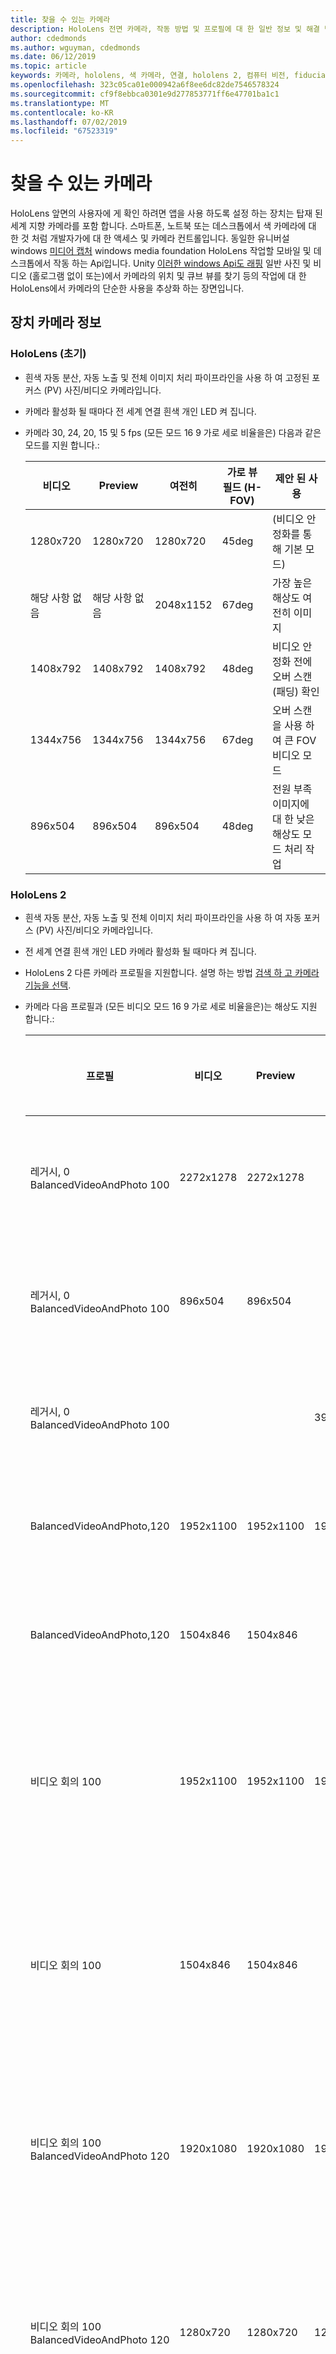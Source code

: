 ```yaml
---
title: 찾을 수 있는 카메라
description: HoloLens 전면 카메라, 작동 방법 및 프로필에 대 한 일반 정보 및 해결 방법을 개발자에 게 제공 합니다.
author: cdedmonds
ms.author: wguyman, cdedmonds
ms.date: 06/12/2019
ms.topic: article
keywords: 카메라, hololens, 색 카메라, 연결, hololens 2, 컴퓨터 비전, fiducial cv 앞, 표식, qr 코드, qr, 사진, 비디오
ms.openlocfilehash: 323c05ca01e000942a6f8ee6dc82de7546578324
ms.sourcegitcommit: cf9f8ebbca0301e9d277853771ff6e47701ba1c1
ms.translationtype: MT
ms.contentlocale: ko-KR
ms.lasthandoff: 07/02/2019
ms.locfileid: "67523319"
---
```

# <a name="locatable-camera"></a>찾을 수 있는 카메라

HoloLens 앞면의 사용자에 게 확인 하려면 앱을 사용 하도록 설정 하는 장치는 탑재 된 세계 지향 카메라를 포함 합니다. 스마트폰, 노트북 또는 데스크톱에서 색 카메라에 대 한 것 처럼 개발자가에 대 한 액세스 및 카메라 컨트롤입니다. 동일한 유니버설 windows [미디어 캡처](https://msdn.microsoft.com/library/windows/apps/windows.media.capture.mediacapture.aspx) windows media foundation HoloLens 작업할 모바일 및 데스크톱에서 작동 하는 Api입니다. Unity [이러한 windows Api도 래핑](locatable-camera-in-unity.md) 일반 사진 및 비디오 (홀로그램 없이 또는)에서 카메라의 위치 및 큐브 뷰를 찾기 등의 작업에 대 한 HoloLens에서 카메라의 단순한 사용을 추상화 하는 장면입니다.

## <a name="device-camera-information"></a>장치 카메라 정보

### <a name="hololens-first-generation"></a>HoloLens (초기)

* 흰색 자동 분산, 자동 노출 및 전체 이미지 처리 파이프라인을 사용 하 여 고정된 포커스 (PV) 사진/비디오 카메라입니다.
* 카메라 활성화 될 때마다 전 세계 연결 흰색 개인 LED 켜 집니다.
* 카메라 30, 24, 20, 15 및 5 fps (모든 모드 16 9 가로 세로 비율을은) 다음과 같은 모드를 지원 합니다.:

  |  비디오  |  Preview  |  여전히  |  가로 뷰 필드 (H-FOV) |  제안 된 사용 | 
  |----------|----------|----------|----------|----------|
  |  1280x720 |  1280x720 |  1280x720 |  45deg  |  (비디오 안정화를 통해 기본 모드) | 
  |  해당 사항 없음 |  해당 사항 없음 |  2048x1152 |  67deg |  가장 높은 해상도 여전히 이미지 | 
  |  1408x792 |  1408x792 |  1408x792 |  48deg |  비디오 안정화 전에 오버 스캔 (패딩) 확인 | 
  |  1344x756 |  1344x756 |  1344x756 |  67deg |  오버 스캔을 사용 하 여 큰 FOV 비디오 모드 | 
  |  896x504 |  896x504 |  896x504 |  48deg |  전원 부족 이미지에 대 한 낮은 해상도 모드 처리 작업 | 

### <a name="hololens-2"></a>HoloLens 2

* 흰색 자동 분산, 자동 노출 및 전체 이미지 처리 파이프라인을 사용 하 여 자동 포커스 (PV) 사진/비디오 카메라입니다.
* 전 세계 연결 흰색 개인 LED 카메라 활성화 될 때마다 켜 집니다.
* HoloLens 2 다른 카메라 프로필을 지원합니다. 설명 하는 방법 [검색 하 고 카메라 기능을 선택](https://docs.microsoft.com/en-us/windows/uwp/audio-video-camera/camera-profiles).
* 카메라 다음 프로필과 (모든 비디오 모드 16 9 가로 세로 비율을은)는 해상도 지원 합니다.:
  
  | 프로필                                         | 비디오     | Preview   | 여전히     | 프레임 속도 | 가로 뷰 필드 (H-FOV) | 제안 된 사용                             |
  |-------------------------------------------------|-----------|-----------|-----------|-------------|----------------------------------|---------------------------------------------|
  | 레거시, 0 BalancedVideoAndPhoto 100             | 2272x1278 | 2272x1278 |           | 15,30       | 64.69                            | 고품질 비디오 기록                |
  | 레거시, 0 BalancedVideoAndPhoto 100             | 896x504   | 896x504   |           | 15,30       | 64.69                            | 고품질 비디오 기록                |
  | 레거시, 0 BalancedVideoAndPhoto 100             |           |           | 3904x2196 |             | 64.69                            | 고품질 사진 캡처                  |
  | BalancedVideoAndPhoto,120                       | 1952x1100 | 1952x1100 | 1952x1100 | 15,30       | 64.69                            | 긴 기간 시나리오                     |
  | BalancedVideoAndPhoto,120                       | 1504x846  | 1504x846  |           | 15,30       | 64.69                            | 긴 기간 시나리오                     |
  | 비디오 회의 100                           | 1952x1100 | 1952x1100 | 1952x1100 | 15,30,60    | 64.69                            | 비디오 회의 긴 기간 시나리오 |
  | 비디오 회의 100                           | 1504x846  | 1504x846  |           | 5,15,30,60  | 64.69                            | 비디오 회의 긴 기간 시나리오 |
  | 비디오 회의 100 BalancedVideoAndPhoto 120 | 1920x1080 | 1920x1080 | 1920x1080 | 15,30       | 64.69                            | 비디오 회의 긴 기간 시나리오 |
  | 비디오 회의 100 BalancedVideoAndPhoto 120 | 1280x720  | 1280x720  | 1280x720  | 15,30       | 64.69                            | 비디오 회의 긴 기간 시나리오 |
  | 비디오 회의 100 BalancedVideoAndPhoto 120 | 1128x635  |           |           | 15,30       | 64.69                            | 비디오 회의 긴 기간 시나리오 |
  | 비디오 회의 100 BalancedVideoAndPhoto 120 | 960 x 540   |           |           | 15,30       | 64.69                            | 비디오 회의 긴 기간 시나리오 |
  | 비디오 회의 100 BalancedVideoAndPhoto 120 | 760x428   |           |           | 15,30       | 64.69                            | 비디오 회의 긴 기간 시나리오 |
  | 비디오 회의 100 BalancedVideoAndPhoto 120 | 640x360   |           |           | 15,30       | 64.69                            | 비디오 회의 긴 기간 시나리오 |
  | 비디오 회의 100 BalancedVideoAndPhoto 120 | 500x282   |           |           | 15,30       | 64.69                            | 비디오 회의 긴 기간 시나리오 |
  | 비디오 회의 100 BalancedVideoAndPhoto 120 | 424x240   |           |           | 15,30       | 64.69                            | 비디오 회의 긴 기간 시나리오 |

>[!NOTE]
>활용할 수 있습니다 [혼합 현실 캡처](mixed-reality-capture.md) 홀로그램 및 비디오 안정화를 포함 하는 앱의 사진 또는 비디오를 수행 합니다.
>
>개발자는 고객 콘텐츠를 캡처할 때 최적의 상태로 표시 되도록 하려는 경우 앱을 만들 때 고려해 야 하는 고려 사항이 있습니다. 또한 (를 사용자 지정) 응용 프로그램 내에서 직접에서 혼합된 현실 캡처. 자세히 알아보세요 [현실 캡처 개발자를 위한 혼합](mixed-reality-capture-for-developers.md)합니다.

## <a name="locating-the-device-camera-in-the-world"></a>전 세계에서 장치 카메라를 찾기

HoloLens 사진 및 비디오를 사용 하는 경우 캡처된 프레임을 카메라의 렌즈 모델 뿐만 아니라 전 세계에서 카메라의 위치를 포함 합니다. 이 보강 된 이미징 시나리오에 대 한 실제 환경에서 카메라의 위치에 대 한 이유를 응용 프로그램 수 있습니다. 개발자가 즐겨 찾는 이미지 처리 또는 사용자 지정 컴퓨터 비전 라이브러리를 사용 하 여 고유한 시나리오를 롤백하지 창의적으로 수 있습니다.

HoloLens 설명서의 다른 위치에서 "카메라"는 "가상 게임 카메라" (으로 렌더링 하면 프러스텀 앱)를 참조할 수 있습니다. 그렇지 않으면 표시 된 경우가 아니면이 페이지에서 "카메라"은 실제 RGB 색 카메라를 가리킵니다.

세부 정보를 사용 하 여이 페이지 덮개를 [MediaFrameReference](https://docs.microsoft.com/en-us/uwp/api/windows.media.capture.frames.mediaframereference) 그러나도 Api 끌어오기 카메라 내장 함수를 사용 하 여 위치 클래스 [Media Foundation 특성](https://msdn.microsoft.com/library/windows/desktop/mt740395(v=vs.85).aspx)합니다. 참조 하십시오 합니다 [tracking 샘플 Holographic 얼굴](https://github.com/Microsoft/Windows-universal-samples/tree/master/Samples/HolographicFaceTracking) 자세한 내용은 합니다.

### <a name="images-with-coordinate-systems"></a>좌표계를 사용 하 여 이미지

각 이미지 프레임 (여부를 사진 또는 비디오) 포함을 [SpatialCoordinateSystem](https://docs.microsoft.com/en-us/uwp/api/windows.perception.spatial.spatialcoordinatesystem) 카메라 캡처를 사용 하 여 액세스할 수 있는 시점에 루트로 합니다 [coordinatesystem입니다](https://docs.microsoft.com/en-us/uwp/api/windows.media.capture.frames.mediaframereference.coordinatesystem#Windows_Media_Capture_Frames_MediaFrameReference_CoordinateSystem) 프로그램의속성[MediaFrameReference](https://docs.microsoft.com/en-us/uwp/api/Windows.Media.Capture.Frames.MediaFrameReference)합니다. 각 프레임에 있는 카메라 렌즈 모델에 대 한 설명을 포함 하는 또한 합니다 [CameraIntrinsics](https://docs.microsoft.com/en-us/uwp/api/windows.media.capture.frames.videomediaframe.cameraintrinsics#Windows_Media_Capture_Frames_VideoMediaFrame_CameraIntrinsics) 속성입니다. 함께 이러한 변환을 정의할 각 픽셀에 대 한 광선을 그린 photons 픽셀 생성 되는 경로 나타내는 3D 공간에서. 이러한 표면이 다른 좌표 시스템을 프레임의 좌표계에서 변환의 확보 하 여 앱의 다른 콘텐츠에 관련 될 수 있습니다 (예:는 [고정 참조 프레임](coordinate-systems.md#stationary-frame-of-reference)). 요약 하면, 각 이미지 프레임 다음을 제공 합니다.
* 픽셀 (형식의 데이터를 RGB/NV12/JPEG/등)
* A [SpatialCoordinateSystem](https://docs.microsoft.com/en-us/uwp/api/windows.perception.spatial.spatialcoordinatesystem) 캡처의 위치에서
* A [CameraIntrinsics](https://docs.microsoft.com/en-us/uwp/api/windows.media.capture.frames.videomediaframe.cameraintrinsics#Windows_Media_Capture_Frames_VideoMediaFrame_CameraIntrinsics) 카메라의 렌즈 모드를 포함 하는 클래스

### <a name="camera-to-application-specified-coordinate-system"></a>응용 프로그램에서 지정한 좌표계에 카메라

'CameraIntrinsics' 및 'CameraCoordinateSystem'에서 응용 프로그램/세계 좌표 시스템을 이동 하려면 다음이 필요 합니다.

[Unity에서 찾을 수 있는 카메라](locatable-camera-in-unity.md): (따라서 CameraCoordinateSystem 변환에 걱정할 필요가 없습니다)에 자동으로 CameraToWorldMatrix PhotoCaptureFrame 클래스에 의해 제공 됩니다.

[DirectX에서 찾을 수 있는 카메라](locatable-camera-in-directx.md): 카메라의 좌표계 및 사용자 고유의 응용 프로그램 coordinate system(s) 간의 변환에 대 한 쿼리를 매우 간단한 방법을 보여 줍니다.

### <a name="distortion-error"></a>왜곡 오류

HoloLens에서 비디오 및 여전히 이미지 스트림을 시스템의 이미지 처리 파이프라인의 왜곡 전에 아닌 프레임 (미리 보기 스트림은 원래 왜곡 된 프레임을 포함 하는 데 사용) 응용 프로그램에 제공 됩니다. CameraIntrinsics만는 가능 하기 때문에 응용 프로그램 이미지 프레임 나타내는 완벽 한 pinhole 카메라 가정해 야를 undistortion 이미지 프로세서에서 작동 하는 단 수 여전히에서 그대로 오류가 최대 10 개의 픽셀 HoloLens (초기) CameraIntrinsics 프레임 메타 데이터에 사용할 때 여러 사용 사례, 예를 들어, 실제 포스터/표식, 홀로그램 맞추려는 및 표시 하는 경우이 오류는 중요 하지는 < 10px 오프셋 (약 홀로그램 2 미터 떨어진 위치에 대 한 11 mm)이이 왜곡 오류가 발생할 수 있습니다. 

## <a name="locatable-camera-usage-scenarios"></a>찾을 수 있는 카메라 사용 시나리오

### <a name="show-a-photo-or-video-in-the-world-where-it-was-captured"></a>캡처된 전 세계에서 사진 또는 비디오 표시

장치 카메라 프레임 이미지를 만든 경우 장치가 정확 하 게 위치를 표시할 수 있는 "카메라를 World" transform을 함께 제공 됩니다. 예를 들어 작은 holographic 아이콘 (CameraToWorld.MultiplyPoint(Vector3.zero)) 및도 그리기는 카메라 직면 하 고 있던 (CameraToWorld.MultiplyVector(Vector3.forward)) 방향의 작은 화살표는이 위치에 배치할 수 있습니다.

### <a name="tag--pattern--poster--object-tracking"></a>태그 / 패턴 / 포스터 / 추적 개체

많은 혼합된 현실 응용 프로그램 공간에서 추적 지점을 만들려면 인식할 수 있는 이미지 또는 시각적 패턴을 사용 합니다. 기준으로 개체를 가리키거나 알려진된 위치를 만들 다음 렌더링에 사용 됩니다. HoloLens 사용 fiducials (예: QR 코드를 사용 하 여 TV 모니터)를 사용 하 여 태그가 지정 된 실제 개체를 찾기, 홀로그램 fiducials를 위에 놓으면 및 태블릿을 통해 HoloLens와 통신 하는 설치 된 같은 비 HoloLens 장치를 사용 하 여 시각적으로 페어링 포함 됩니다. -Fi 합니다.

시각적 패턴을 인식 하 고 그런 다음 응용 프로그램 세계 좌표 공간에서 해당 개체를 배치, 하는 몇 가지 해야 합니다.
1. 이미지 패턴 인식 도구 키트, QR 코드, AR 태그, 얼굴 찾기, 원 추적기, OCR 등입니다.
2. 런타임 시 이미지 프레임을 수집 하 고 인식 계층에 전달
3. 환경 위치 또는 가능성이 world 광선에 다시 이미지 위치로 unproject 합니다. 참조 항목
4. 이러한 환경 위치 가상 모델 위치

몇 가지 중요 한 이미지 처리 링크:
* [OpenCV](http://opencv.org/)
* [QR 태그](https://en.wikipedia.org/wiki/QR_code)
* [FaceSDK](http://research.microsoft.com/projects/facesdk/)
* [Microsoft Translator](https://www.microsoft.com/translator/business)

장기 실행 이미지 인식 알고리즘을 사용 하 여 처리 하는 경우에 특히 대화형 응용 프로그램 프레임 속도 유지 하는 것은 중요 하며, 합니다. 이러한 이유로 다음 패턴을 흔히 사용:
1. 카메라 개체를 관리 하는 주 스레드:
2. 주 스레드: 요청 새 프레임 (비동기)
3. 새 프레임 스레드 추적 전달할 주 스레드:
4. 추적 스레드: 처리 요점을 수집 하는 이미지
5. 주 스레드: 이동 가상 모델에 맞게 찾을 요점
6. 2 단계에서 주 스레드: 반복

일부 이미지 표식 시스템만 단일 픽셀 위치를 제공 (다른 모든 변환을 제공이 섹션에서는 필요 하지 않을 경우), 가능한 위치는 빛 동등 합니다. 단일 3d 위치에 연결할 수 있습니다 다음 여러 광선을 활용 하 고 대략적인 교차점에서 최종 결과 찾습니다. 이렇게 하려면를 해야 합니다.
1. 카메라 이미지가 여러 개 수집 이동 하는 루프를 가져오기
2. 관련 된 기능이 지점과 해당 world 광선 찾기
3. 여러 world 광선을 사용 하 여 각 기능을 사전에 있는 경우 해당 광선의 교집합에 대 한 해결 하기 위해 다음 코드를 사용할 수 있습니다.

```
public static Vector3 ClosestPointBetweenRays(
   Vector3 point1, Vector3 normalizedDirection1,
   Vector3 point2, Vector3 normalizedDirection2) {
   float directionProjection = Vector3.Dot(normalizedDirection1, normalizedDirection2);
   if (directionProjection == 1) {
     return point1; // parallel lines
   }
   float projection1 = Vector3.Dot(point2 - point1, normalizedDirection1);
   float projection2 = Vector3.Dot(point2 - point1, normalizedDirection2);
   float distanceAlongLine1 = (projection1 - directionProjection * projection2) / (1 - directionProjection * directionProjection);
   float distanceAlongLine2 = (projection2 - directionProjection * projection1) / (directionProjection * directionProjection - 1);
   Vector3 pointOnLine1 = point1 + distanceAlongLine1 * normalizedDirection1;
   Vector3 pointOnLine2 = point2 + distanceAlongLine2 * normalizedDirection2;
   return Vector3.Lerp(pointOnLine2, pointOnLine1, 0.5f);
 }
```

두 개 이상에 해당 하는 추적 된 태그의 위치를 지정 하는 사용자가 현재 시나리오에 맞게 modelled 장면을 배치할 수 있습니다. 무게를 가정할 수 없습니다, 하는 경우 다음 해야 세 태그가 위치 합니다. 사용 하 여 대부분의 경우 여기서 흰색 구 실시간은 단순한 색 구성표를 추적 태그 위치 및 파란색 구 모델링할 태그 위치를 나타내며이 시각적으로 맞춤 품질을 평가할 수 있습니다. 모든 응용 프로그램에서 다음 설정을 가정합니다.
* 두 개 이상에 해당 하는 모델링할 태그의 위치
* 하나는 장면에서 태그의 부모인 ' 보정 공간'
* 카메라 기능 식별자
* (것은 부모 공간을 자체 modelled 표식이 없습니다 이동할 신중 하 게 다른 연결을 기준으로 하는 위치 이므로) 실시간 태그를 사용 하 여 modelled 태그에 맞게 보정 공간을 이동 하는 동작입니다.

```
// In the two tags case:
 Vector3 idealDelta = (realTags[1].EstimatedWorldPos - realTags[0].EstimatedWorldPos);
 Vector3 curDelta = (modelledTags[1].transform.position - modelledTags[0].transform.position);
 if (IsAssumeGravity) {
   idealDelta.y = 0;
   curDelta.y = 0;
 }
 Quaternion deltaRot = Quaternion.FromToRotation(curDelta, idealDelta);
 trans.rotation = Quaternion.LookRotation(deltaRot * trans.forward, trans.up);
 trans.position += realTags[0].EstimatedWorldPos - modelledTags[0].transform.position;
```

### <a name="track-or-identify-tagged-stationary-or-moving-real-world-objectsfaces-using-leds-or-other-recognizer-libraries"></a>추적 또는 식별 태그가 지정 된 고정 또는 이동 실제 개체/얼굴 Led 또는 다른 인식기 라이브러리를 사용 하 여

예를 들면 다음과 같습니다.
* Led 사용 하 여 산업 로봇 (또는 느린 이동에 대 한 QR 코드 개체)
* 식별 및 단체 실에 개체를 인식 합니다.
* 식별 하 고 (예: 위치 holographic 대화 상대 카드 얼굴을 통해) 대화방 참가자를 인식 합니다.

## <a name="see-also"></a>참조
* [DirectX의 위치를 찾을 수 있는 카메라](locatable-camera-in-directx.md)
* [Unity의 위치를 찾을 수 있는 카메라](locatable-camera-in-unity.md)
* [혼합 현실 캡처](mixed-reality-capture.md)
* [개발자를 위한 혼합 현실 캡처](mixed-reality-capture-for-developers.md)
* [미디어 캡처 소개](https://msdn.microsoft.com/library/windows/apps/mt243896.aspx)
* [Holographic 얼굴 추적 샘플](https://github.com/Microsoft/Windows-universal-samples/tree/master/Samples/HolographicFaceTracking)

